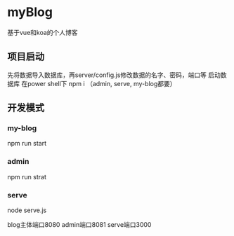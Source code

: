 # myBlog
基于vue和koa的个人博客

## 项目启动
先将数据导入数据库，再server/config.js修改数据的名字、密码，端口等
启动数据库
在power shell下
npm i     （admin, serve, my-blog都要）

## 开发模式
### my-blog 
  npm run start
### admin
  npm run strat
### serve
  node serve.js


blog主体端口8080
admin端口8081
serve端口3000
